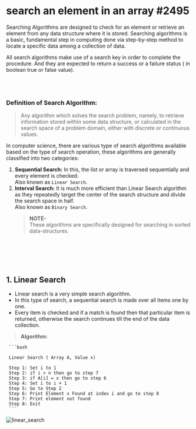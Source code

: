 # search an element in an array #2495


Searching Algorithms are designed to check for an element or retrieve an element from any data structure where it is stored. 
Searching algorithms is a basic, fundamental step in computing done via step-by-step method to locate a specific data among a collection of data.

All search algorithms make use of a search key in order to complete the procedure. And they are expected to return a success or a failure status ( in boolean true or false value).


<br><br>

### Definition of Search Algorithm:
> Any algorithm which solves the search problem, namely, to retrieve information stored within some data structure, or calculated in the search space of a problem domain, either with discrete or continuous values.
 

In computer science, there are various type of search algorithms available based on the type of search operation, these algorithms are generally classified into two categories:

1. **Sequential Search:** In this, the list or array is traversed sequentially and every element is checked. 
    <br>Also known as `Linear Search`.
2. **Interval Search:**  It is much more efficient than Linear Search algorithm as they repeatedly target the center of the search structure and divide the search space in half. 
    <br>Also known as `Binary Search`.
    > **NOTE-**  <br>
    > These algorithms are specifically designed for searching in sorted data-structures.
    
    
<br><br><br><br>
           
## 1. Linear Search

   - Linear search is a very simple search algorithm. 
   - In this type of search, a sequential search is made over all items one by one. 
   - Every item is checked and if a match is found then that particular item is returned, otherwise the search continues till the end of the data collection.

 
   > **Algorithm:**
     
     ```bash
     
     Linear Search ( Array A, Value x)
     
     Step 1: Set i to 1
     Step 2: if i > n then go to step 7
     Step 3: if A[i] = x then go to step 6
     Step 4: Set i to i + 1
     Step 5: Go to Step 2
     Step 6: Print Element x Found at index i and go to step 8
     Step 7: Print element not found
     Step 8: Exit
     ```     
     
![linear_search](https://user-images.githubusercontent.com/70523057/136211029-e7396a00-f18a-40f3-b8a5-8380d63574e2.gif)
